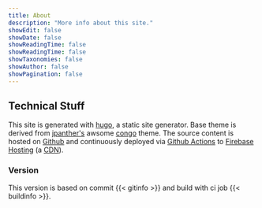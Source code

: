```yaml
---
title: About
description: "More info about this site."
showEdit: false
showDate: false
showReadingTime: false
showReadingTime: false
showTaxonomies: false
showAuthor: false
showPagination: false
---
```


## Technical Stuff

This site is generated with [hugo](https://gohugo.io/), a static site generator. Base theme is derived from 
[jpanther's](https://github.com/jpanther) awsome [congo](https://github.com/jpanther/congo) theme. The source content
is hosted on [Github](https://github.com/patrickfav/website-favre) and continuously deployed via 
[Github Actions](https://github.com/patrickfav/website-favre/actions) to 
[Firebase Hosting](https://firebase.google.com/docs/hosting) (a [CDN](https://en.wikipedia.org/wiki/Content_delivery_network)).

### Version

This version is based on commit {{< gitinfo >}} and build with ci job {{< buildinfo >}}.

